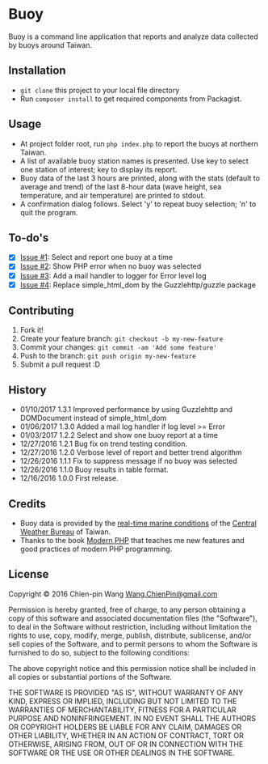 # Buoy

Buoy is a command line application that reports and analyze data collected by buoys around Taiwan.

## Installation

- `git clone` this project to your local file directory
- Run `composer install` to get required components from Packagist.

## Usage

- At project folder root, run `php index.php` to report the buoys at northern Taiwan.
- A list of available buoy station names is presented. Use <space> key to select one station of interest; <return> key to display its report.
- Buoy data of the last 3 hours are printed, along with the stats (default to average and trend) of the last 8-hour data (wave height, sea temperature, and air temperature) are printed to stdout.
- A confirmation dialog follows. Select 'y' to repeat buoy selection; 'n' to quit the program.

## To-do's

- [x] [Issue #1](https://github.com/Chien-pinWang/Buoy/issues/1): Select and report one buoy at a time
- [x] [Issue #2](https://github.com/Chien-pinWang/Buoy/issues/2): Show PHP error when no buoy was selected
- [x] [Issue #3](https://github.com/Chien-pinWang/Buoy/issues/3): Add a mail handler to logger for Error level log
- [x] [Issue #4](https://github.com/Chien-pinWang/Buoy/issues/4): Replace simple_html_dom by the Guzzlehttp/guzzle package

## Contributing

1. Fork it!
2. Create your feature branch: `git checkout -b my-new-feature`
3. Commit your changes: `git commit -am 'Add some feature'`
4. Push to the branch: `git push origin my-new-feature`
5. Submit a pull request :D

## History

- 01/10/2017 1.3.1 Improved performance by using Guzzlehttp and DOMDocument instead of simple_html_dom
- 01/06/2017 1.3.0 Added a mail log handler if log level >= Error
- 01/03/2017 1.2.2 Select and show one buoy report at a time
- 12/27/2016 1.2.1 Bug fix on trend testing condition.
- 12/27/2016 1.2.0 Verbose level of report and better trend algorithm
- 12/26/2016 1.1.1 Fix to suppress message if no buoy was selected
- 12/26/2016 1.1.0 Buoy results in table format.
- 12/16/2016 1.0.0 First release.

## Credits

- Buoy data is provided by the [real-time marine conditions](http://cwb.gov.tw/V7/observe/marine/) of the [Central Weather Bureau](http://cwb.gov.tw) of Taiwan.
- Thanks to the book [Modern PHP](https://www.amazon.com/Modern-PHP-Features-Good-Practices-ebook/dp/B00TKVLL26/ref=mt_kindle?_encoding=UTF8&me=) that teaches me new features and good practices of modern PHP programming.

## License

Copyright © 2016 Chien-pin Wang <Wang.ChienPin@gmail.com>

Permission is hereby granted, free of charge, to any person obtaining
a copy of this software and associated documentation files (the "Software"),
to deal in the Software without restriction, including without limitation
the rights to use, copy, modify, merge, publish, distribute, sublicense,
and/or sell copies of the Software, and to permit persons to whom the
Software is furnished to do so, subject to the following conditions:

The above copyright notice and this permission notice shall be included
in all copies or substantial portions of the Software.

THE SOFTWARE IS PROVIDED "AS IS", WITHOUT WARRANTY OF ANY KIND,
EXPRESS OR IMPLIED, INCLUDING BUT NOT LIMITED TO THE WARRANTIES
OF MERCHANTABILITY, FITNESS FOR A PARTICULAR PURPOSE AND NONINFRINGEMENT.
IN NO EVENT SHALL THE AUTHORS OR COPYRIGHT HOLDERS BE LIABLE FOR ANY CLAIM,
DAMAGES OR OTHER LIABILITY, WHETHER IN AN ACTION OF CONTRACT,
TORT OR OTHERWISE, ARISING FROM, OUT OF OR IN CONNECTION WITH THE SOFTWARE
OR THE USE OR OTHER DEALINGS IN THE SOFTWARE.

